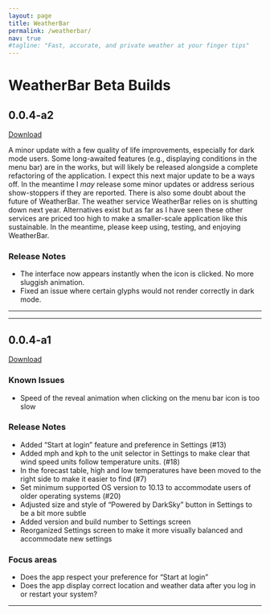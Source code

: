 ```yaml
---
layout: page
title: WeatherBar
permalink: /weatherbar/
nav: true
#tagline: "Fast, accurate, and private weather at your finger tips"
---
```

# WeatherBar Beta Builds
  
## 0.0.4-a2
<a href="{{site.baseurl}}/files/weatherbar-004a2.zip">Download</a>

A minor update with a few quality of life improvements, especially for dark mode users. Some long-awaited features (e.g., displaying conditions in the menu bar) are in the works, but will likely be released alongside a complete refactoring of the application. I expect this next major update to be a ways off. In the meantime I *may* release some minor updates or address serious show-stoppers if they are reported. 
There is also some doubt about the future of WeatherBar. The weather service WeatherBar relies on is shutting down next year. Alternatives exist but as far as I have seen these other services are priced too high to make a smaller-scale application like this sustainable. In the meantime, please keep using, testing, and enjoying WeatherBar. 
### Release Notes

- The interface now appears instantly when the icon is clicked. No more sluggish animation. 
- Fixed an issue where certain glyphs would not render correctly in dark mode. 


<hr />

---
## 0.0.4-a1
<a href="{{site.baseurl}}/files/weatherbar-004a1.zip">Download</a>
### Known Issues
- Speed of the reveal animation when clicking on the menu bar icon is too slow

### Release Notes
- Added “Start at login” feature and preference in Settings (#13)
- Added mph and kph to the unit selector in Settings to make clear that wind speed units follow temperature units. (#18)
- In the forecast table, high and low temperatures have been moved to the right side to make it easier to find (#7)
- Set minimum supported OS version to 10.13 to accommodate users of older operating systems (#20)
- Adjusted size and style of “Powered by DarkSky” button in Settings to be a bit more subtle
- Added version and build number to Settings screen
- Reorganized Settings screen to make it more visually balanced and accommodate new settings

### Focus areas
- Does the app respect your preference for “Start at login”
- Does the app display correct location and weather data after you log in or restart your system?
<hr />